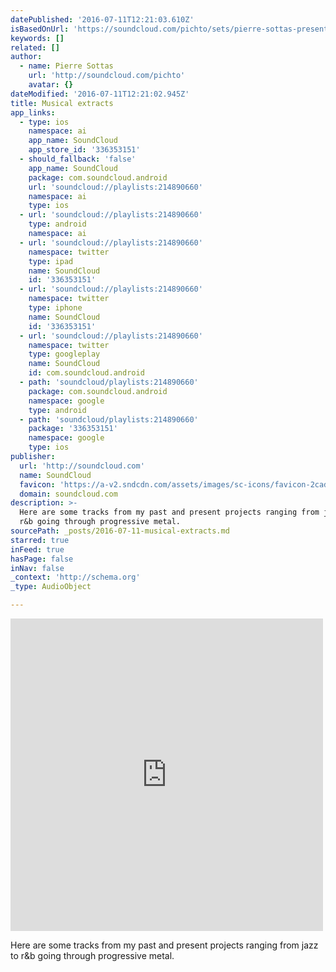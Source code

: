 ```yaml
---
datePublished: '2016-07-11T12:21:03.610Z'
isBasedOnUrl: 'https://soundcloud.com/pichto/sets/pierre-sottas-presentation'
keywords: []
related: []
author:
  - name: Pierre Sottas
    url: 'http://soundcloud.com/pichto'
    avatar: {}
dateModified: '2016-07-11T12:21:02.945Z'
title: Musical extracts
app_links:
  - type: ios
    namespace: ai
    app_name: SoundCloud
    app_store_id: '336353151'
  - should_fallback: 'false'
    app_name: SoundCloud
    package: com.soundcloud.android
    url: 'soundcloud://playlists:214890660'
    namespace: ai
    type: ios
  - url: 'soundcloud://playlists:214890660'
    type: android
    namespace: ai
  - url: 'soundcloud://playlists:214890660'
    namespace: twitter
    type: ipad
    name: SoundCloud
    id: '336353151'
  - url: 'soundcloud://playlists:214890660'
    namespace: twitter
    type: iphone
    name: SoundCloud
    id: '336353151'
  - url: 'soundcloud://playlists:214890660'
    namespace: twitter
    type: googleplay
    name: SoundCloud
    id: com.soundcloud.android
  - path: 'soundcloud/playlists:214890660'
    package: com.soundcloud.android
    namespace: google
    type: android
  - path: 'soundcloud/playlists:214890660'
    package: '336353151'
    namespace: google
    type: ios
publisher:
  url: 'http://soundcloud.com'
  name: SoundCloud
  favicon: 'https://a-v2.sndcdn.com/assets/images/sc-icons/favicon-2cadd14b.ico'
  domain: soundcloud.com
description: >-
  Here are some tracks from my past and present projects ranging from jazz to
  r&b going through progressive metal.
sourcePath: _posts/2016-07-11-musical-extracts.md
starred: true
inFeed: true
hasPage: false
inNav: false
_context: 'http://schema.org'
_type: AudioObject

---
```

<iframe src="https://cdn.embedly.com/widgets/media.html?src=https%3A%2F%2Fw.soundcloud.com%2Fplayer%2F%3Fvisual%3Dtrue%26url%3Dhttp%253A%252F%252Fapi.soundcloud.com%252Fplaylists%252F214890660%26show_artwork%3Dtrue&amp;url=https%3A%2F%2Fsoundcloud.com%2Fpichto%2Fsets%2Fpierre-sottas-presentation&amp;image=http%3A%2F%2Fi1.sndcdn.com%2Fartworks-000157755314-qp9l4k-t500x500.jpg&amp;key=b7d04c9b404c499eba89ee7072e1c4f7&amp;type=text%2Fhtml&amp;schema=soundcloud" width="500" height="500" scrolling="no" frameborder="0" allowfullscreen="" style=""></iframe>

Here are some tracks from my past and present projects ranging from jazz to r&b going through progressive metal.